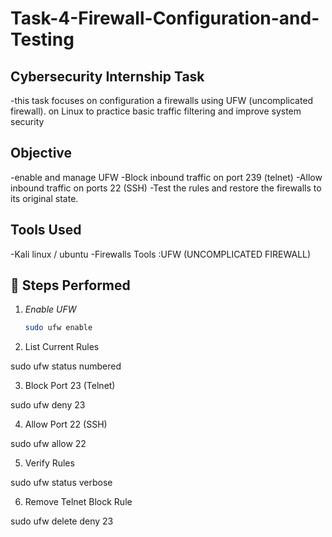 # Task-4-Firewall-Configuration-and-Testing

## Cybersecurity Internship Task

-this task focuses on configuration a firewalls using UFW (uncomplicated firewall). on Linux to practice basic traffic filtering and improve system security

## Objective 

-enable and manage UFW 
-Block inbound traffic on port 239 (telnet)
-Allow inbound traffic on ports 22 (SSH)
-Test the rules and restore the firewalls to its original state.

## Tools Used

-Kali linux / ubuntu
-Firewalls Tools :UFW
(UNCOMPLICATED FIREWALL)

## 🔧 Steps Performed

1. *Enable UFW*
   ```bash
   sudo ufw enable

2. List Current Rules

sudo ufw status numbered


3. Block Port 23 (Telnet)

sudo ufw deny 23


4. Allow Port 22 (SSH)

sudo ufw allow 22


5. Verify Rules

sudo ufw status verbose


6. Remove Telnet Block Rule

sudo ufw delete deny 23
